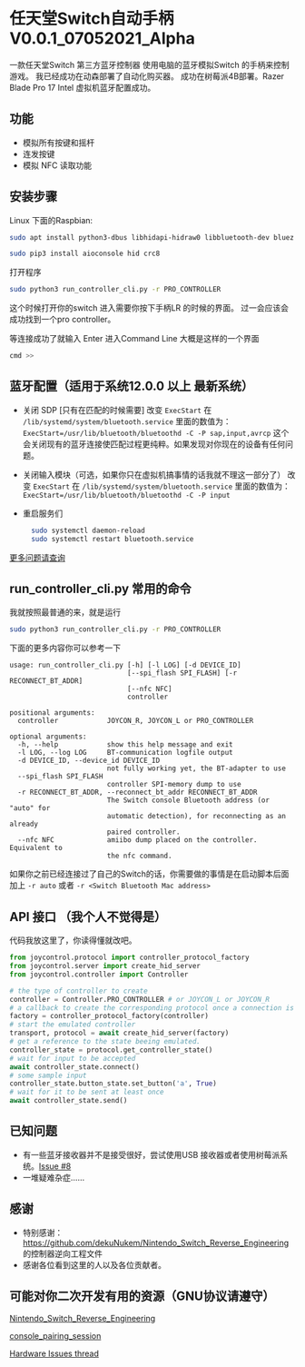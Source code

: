 # 任天堂Switch自动手柄 V0.0.1_07052021_Alpha

一款任天堂Switch 第三方蓝牙控制器
使用电脑的蓝牙模拟Switch 的手柄来控制游戏。
我已经成功在动森部署了自动化购买器。
成功在树莓派4B部署。Razer Blade Pro 17 Intel 虚拟机蓝牙配置成功。

## 功能
* 模拟所有按键和摇杆
* 连发按键
* 模拟 NFC 读取功能

## 安装步骤
Linux 下面的Raspbian:
```bash
sudo apt install python3-dbus libhidapi-hidraw0 libbluetooth-dev bluez
```
```bash
sudo pip3 install aioconsole hid crc8
```
打开程序
```bash
sudo python3 run_controller_cli.py -r PRO_CONTROLLER
```
这个时候打开你的switch 进入需要你按下手柄LR 的时候的界面。
过一会应该会成功找到一个pro controller。

等连接成功了就输入 Enter 进入Command Line 大概是这样的一个界面
```bash
cmd >> 
```

## 蓝牙配置（适用于系统12.0.0 以上 最新系统）
- 关闭 SDP [只有在匹配的时候需要]
  改变 `ExecStart` 在 `/lib/systemd/system/bluetooth.service` 里面的数值为： `ExecStart=/usr/lib/bluetooth/bluetoothd -C -P sap,input,avrcp`
  这个会关闭现有的蓝牙连接使匹配过程更纯粹。如果发现对你现在的设备有任何问题。
  
- 关闭输入模块（可选，如果你只在虚拟机搞事情的话我就不理这一部分了）
改变 `ExecStart` 在 `/lib/systemd/system/bluetooth.service` 里面的数值为： `ExecStart=/usr/lib/bluetooth/bluetoothd -C -P input` 


- 重启服务们
  ```bash
    sudo systemctl daemon-reload
    sudo systemctl restart bluetooth.service
  ```
[更多问题请查询](https://github.com/Poohl/joycontrol/issues/4) 

## run_controller_cli.py 常用的命令
我就按照最普通的来，就是运行
```bash
sudo python3 run_controller_cli.py -r PRO_CONTROLLER
```

下面的更多内容你可以参考一下

```
usage: run_controller_cli.py [-h] [-l LOG] [-d DEVICE_ID]
                             [--spi_flash SPI_FLASH] [-r RECONNECT_BT_ADDR]
                             [--nfc NFC]
                             controller

positional arguments:
  controller            JOYCON_R, JOYCON_L or PRO_CONTROLLER

optional arguments:
  -h, --help            show this help message and exit
  -l LOG, --log LOG     BT-communication logfile output
  -d DEVICE_ID, --device_id DEVICE_ID
                        not fully working yet, the BT-adapter to use
  --spi_flash SPI_FLASH
                        controller SPI-memory dump to use
  -r RECONNECT_BT_ADDR, --reconnect_bt_addr RECONNECT_BT_ADDR
                        The Switch console Bluetooth address (or "auto" for
                        automatic detection), for reconnecting as an already
                        paired controller.
  --nfc NFC             amiibo dump placed on the controller. Equivalent to
                        the nfc command.
```

如果你之前已经连接过了自己的Switch的话，你需要做的事情是在启动脚本后面加上 `-r auto` 或者  `-r <Switch Bluetooth Mac address>`

## API 接口 （我个人不觉得是）
代码我放这里了，你读得懂就改吧。
```python
from joycontrol.protocol import controller_protocol_factory
from joycontrol.server import create_hid_server
from joycontrol.controller import Controller

# the type of controller to create
controller = Controller.PRO_CONTROLLER # or JOYCON_L or JOYCON_R
# a callback to create the corresponding protocol once a connection is established
factory = controller_protocol_factory(controller)
# start the emulated controller
transport, protocol = await create_hid_server(factory)
# get a reference to the state beeing emulated.
controller_state = protocol.get_controller_state()
# wait for input to be accepted
await controller_state.connect()
# some sample input
controller_state.button_state.set_button('a', True)
# wait for it to be sent at least once
await controller_state.send()
```

## 已知问题
- 有一些蓝牙接收器并不是接受很好，尝试使用USB 接收器或者使用树莓派系统。[Issue #8](https://github.com/mart1nro/joycontrol/issues/8)
- 一堆疑难杂症……

## 感谢
- 特别感谢： https://github.com/dekuNukem/Nintendo_Switch_Reverse_Engineering 的控制器逆向工程文件
- 感谢各位看到这里的人以及各位贡献者。

## 可能对你二次开发有用的资源（GNU协议请遵守）

[Nintendo_Switch_Reverse_Engineering](https://github.com/dekuNukem/Nintendo_Switch_Reverse_Engineering)

[console_pairing_session](https://github.com/timmeh87/switchnotes/blob/master/console_pairing_session)

[Hardware Issues thread](https://github.com/Poohl/joycontrol/issues/4)

